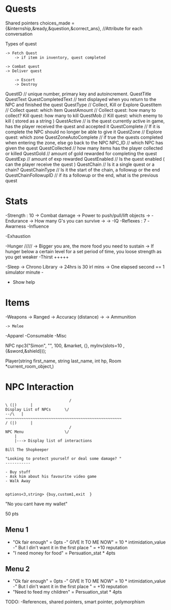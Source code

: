 # Quests

Shared pointers
 choices_made = {&internship,&ready,&question,&correct_ans}, //Attribute for each conversation


Types of quest

    -> Fetch Quest
        -> if item in inventory, quest completed 

    -> Combat quest
    -> Deliver quest

        -> Escort 
        -> Destroy


QuestID // unique number, primary key and autoincrement.
QuestTitle
QuestText
QuestCompletedText // text displayed when you return to the NPC and finished the quest
QuestType // Collect, Kill or Explore
QuestItem // Collect quest: which item
QuestAmount // Collect quest: how many to collect? Kill quest: how many to kill
QuestMob // Kill quest: which enemy to kill ( stored as a string )
QuestActive // is the quest currently active in game, has the player received the quest and accepted it
QuestComplete // If it is complete the NPC should no longer be able to give it
QuestZone // Explore quest: which zone
QuestZoneAutoComplete // if true the quests completed when entering the zone, else go back to the NPC
NPC_ID // which NPC has given the quest
QuestCollected // how many items has the player collected or killed
QuestGold // amount of gold rewarded for completing the quest
QuestExp // amount of exp rewarded
QuestEnabled // Is the quest enabled ( can the player receive the quest )
QuestChain // Is it a single quest or a chain?
QuestChainType // Is it the start of the chain, a followup or the end
QuestChainFollowupID // if its a followup or the end, what is the previous quest


# Stats

-Strength : 10 
    -> Combat damage
    -> Power to push/pull/lift objects
    ->
-Endurance
    -> How many G's you can survive
    ->
    ->
-IQ
-Reflexes : 7
-Awarness
-Influence


-Exhaustion 


-Hunger /////
    -> Bigger you are, the more food you need to sustain
    -> If hunger below a certain level for a set period of time, you loose strength as you get weaker
-Thirst +++++

-Sleep
    -> Chrono Library
    -> 24hrs is 30 irl mins
        -> One elapsed second == 1 simulator minute
        -


- Show help 





# Items


-Weapons
    -> Ranged
        -> Accuracy (distance)
        ->
        -> Ammunition 

    -> Melee
-Apparel
-Consumable 
-Misc   



NPC npc3("Simon", "", 100, &market, {}, myInv(slots=10 , {&sword,&shield}));



Player(string first_name, string last_name, int hp, Room *current_room_object,)

# NPC Interaction
~~~~~~~~~~~~~~~~~~~~~~~~~~~~~~~~~~~~~~~~~~~~~~~~~~~
                            /                                                      \ (|)      |
Display List of NPCs      \/                                                           --/\   | 
~~~~~~~~~~~~~~~~~~~~~~~~~~~~~~~~~~~~~~~~~~~~~~~~~~~                                / (|)      |
                            /
NPC Menu                  \/ 
    |
    |---> Display list of interactions    
    
Bill The Shopkeeper

"Looking to protect yourself or deal some damage? "
-----------

- Buy stuff
- Ask him about his favourite video game
- Walk Away
 

options<3,string> {buy,custom1,exit  }
~~~~~~~~~~~~~~~~~~~~~~~~~~~~~~~~~~~~~~~~~~~~~~~~~~~


"No you cant have my wallet"

50 pts

Menu 1
------------------------
- "Ok fair enough"  = 0pts
-" GIVE It TO ME NOW" = 10 * intimidation_value 
-" But I din't want it in the first place " = +10 reputation 
- "I need money for food" = Persuation_stat * 4pts


Menu 2
------------------------------
- "Ok fair enough"  = 0pts
-" GIVE It TO ME NOW" = 10 * intimidation_value
-" But I din't want it in the first place " = +10 reputation 
- "Need to feed my children" = Persuation_stat * 4pts



TODO: -References, shared pointers, smart pointer, polymorphism





